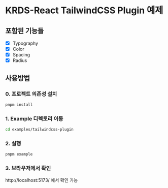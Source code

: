 # KRDS-React TailwindCSS Plugin 예제

## 포함된 기능들

- [x] Typography
- [x] Color
- [x] Spacing
- [x] Radius

## 사용방법

### 0. 프로젝트 의존성 설치

```bash
pnpm install
```

### 1. Example 디렉토리 이동

```bash
cd examples/tailwindcss-plugin

```

### 2. 실행

```bash
pnpm example
```

### 3. 브라우저에서 확인

http://localhost:5173/ 에서 확인 가능

